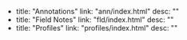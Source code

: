   - title: "Annotations"
    link: "ann/index.html"
    desc: ""
  - title: "Field Notes"
    link: "fld/index.html"
    desc: ""
  - title: "Profiles"
    link: "profiles/index.html"
    desc: ""
